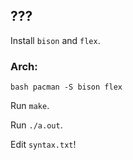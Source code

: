 ## ???

Install `bison` and `flex`.

### Arch:

`bash
pacman -S bison flex
`

Run `make`.

Run `./a.out`.

Edit `syntax.txt`!

